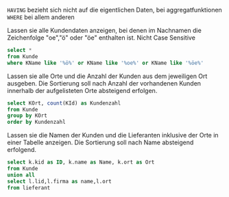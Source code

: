 `HAVING` bezieht sich nicht auf die eigentlichen Daten, bei aggregatfunktionen  
`WHERE` bei allem anderen

Lassen sie alle Kundendaten anzeigen, bei denen im Nachnamen die Zeichenfolge "oe","ö" oder "öe" enthalten ist. Nicht Case Sensitive

```sql
select *
from Kunde
where KName like '%ö%' or KName like '%oe%' or KName like '%öe%'
```

Lassen sie alle Orte und die Anzahl der Kunden aus dem jeweiligen Ort ausgeben.
Die Sortierung soll nach Anzahl der vorhandenen Kunden innerhalb der aufgelisteten Orte absteigend erfolgen.

```sql
select KOrt, count(KId) as Kundenzahl
from Kunde
group by KOrt
order by Kundenzahl
```

Lassen sie die Namen der Kunden und die Lieferanten inklusive der Orte in einer Tabelle anzeigen.
Die Sortierung soll nach Name absteigend erfolgend.
```sql
select k.kid as ID, k.name as Name, k.ort as Ort
from Kunde
union all
select l.lid,l.firma as name,l.ort
from lieferant
```
